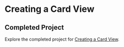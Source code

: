 # Creating a Card View

## Completed Project

Explore the completed project for [Creating a Card View](https://developer.apple.com/tutorials/app-dev-training/creating-a-card-view).